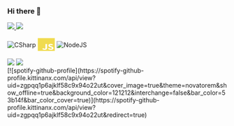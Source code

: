 ### Hi there 👋
<div>
  <a href="https://github.com/mhfgomes">
   <img  width="400em"  src="https://github-readme-stats.vercel.app/api?username=mhfgomes&show_icons=true&theme=dark&hide_border=true"/>
  </a>
  <a href="https://github.com/mhfgomes/github-readme-stats">
    <img width="310em"  src="https://github-readme-stats.vercel.app/api/top-langs?username=mhfgomes&show_icons=true&theme=dark&locale=en&layout=compact&hide_border=true" />
  </a>
</div>
<div style="display: inline_block"><br>
  <img align="center" alt="CSharp" height="30" width="40" src="https://cdn.jsdelivr.net/gh/devicons/devicon/icons/csharp/csharp-plain.svg">
  <img align="center" alt="Js" height="30" width="40" src="https://raw.githubusercontent.com/devicons/devicon/master/icons/javascript/javascript-plain.svg">
  <img align="center" alt="NodeJS" height="30" width="40" src="https://cdn.jsdelivr.net/gh/devicons/devicon/icons/nodejs/nodejs-original.svg">
</div>
<br>
<div>
  <a href="https://instagram.com/mario.hfg/" target="_blank"><img src="https://img.shields.io/badge/-Instagram-ED088E?style=for-the-badge&logo=instagram&logoColor=white" target="_blank"></a> 
  <a href="https://discord.com/users/569221225130491905/" target="_blank"><img src="https://img.shields.io/badge/-Discord-7289da?style=for-the-badge&logo=discord&logoColor=white" target="_blank"></a> 
</div>
[![spotify-github-profile](https://spotify-github-profile.kittinanx.com/api/view?uid=zgpqq1p6ajklf58c9x94o22ut&cover_image=true&theme=novatorem&show_offline=true&background_color=121212&interchange=false&bar_color=53b14f&bar_color_cover=true)](https://spotify-github-profile.kittinanx.com/api/view?uid=zgpqq1p6ajklf58c9x94o22ut&redirect=true)

